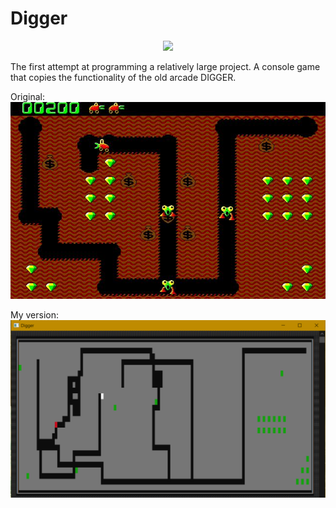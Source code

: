 # Digger
<div id="header" align="center">
  <img src="https://media.giphy.com/media/M9gbBd9nbDrOTu1Mqx/giphy.gif" width="100"/>
</div>

The first attempt at programming a relatively large project.
A console game that copies the functionality of the old arcade DIGGER.

Original:
![Screenshot](original.JPG)

My version:
![Screenshot](myversion.png)
